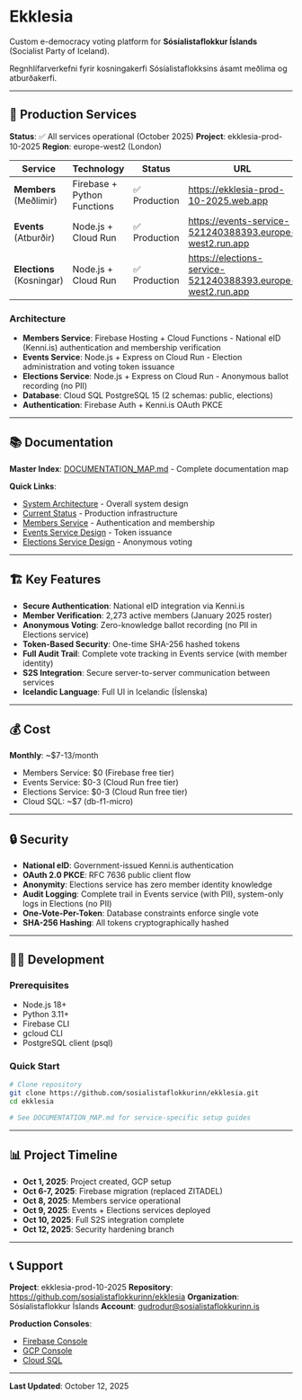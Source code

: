 # Ekklesia

Custom e-democracy voting platform for **Sósíalistaflokkur Íslands** (Socialist Party of Iceland).

Regnhlífarverkefni fyrir kosningakerfi Sósíalistaflokksins ásamt meðlima og atburðakerfi.

---

## 🚀 Production Services

**Status**: ✅ All services operational (October 2025)
**Project**: ekklesia-prod-10-2025
**Region**: europe-west2 (London)

| Service | Technology | Status | URL |
|---------|-----------|--------|-----|
| **Members** (Meðlimir) | Firebase + Python Functions | ✅ Production | https://ekklesia-prod-10-2025.web.app |
| **Events** (Atburðir) | Node.js + Cloud Run | ✅ Production | https://events-service-521240388393.europe-west2.run.app |
| **Elections** (Kosningar) | Node.js + Cloud Run | ✅ Production | https://elections-service-521240388393.europe-west2.run.app |

### Architecture

- **Members Service**: Firebase Hosting + Cloud Functions - National eID (Kenni.is) authentication and membership verification
- **Events Service**: Node.js + Express on Cloud Run - Election administration and voting token issuance
- **Elections Service**: Node.js + Express on Cloud Run - Anonymous ballot recording (no PII)
- **Database**: Cloud SQL PostgreSQL 15 (2 schemas: public, elections)
- **Authentication**: Firebase Auth + Kenni.is OAuth PKCE

---

## 📚 Documentation

**Master Index**: [DOCUMENTATION_MAP.md](DOCUMENTATION_MAP.md) - Complete documentation map

**Quick Links**:
- [System Architecture](docs/SYSTEM_ARCHITECTURE_OVERVIEW.md) - Overall system design
- [Current Status](docs/status/CURRENT_PRODUCTION_STATUS.md) - Production infrastructure
- [Members Service](members/README.md) - Authentication and membership
- [Events Service Design](docs/design/EVENTS_SERVICE_MVP.md) - Token issuance
- [Elections Service Design](docs/design/ELECTIONS_SERVICE_MVP.md) - Anonymous voting

---

## 🏗️ Key Features

- **Secure Authentication**: National eID integration via Kenni.is
- **Member Verification**: 2,273 active members (January 2025 roster)
- **Anonymous Voting**: Zero-knowledge ballot recording (no PII in Elections service)
- **Token-Based Security**: One-time SHA-256 hashed tokens
- **Full Audit Trail**: Complete vote tracking in Events service (with member identity)
- **S2S Integration**: Secure server-to-server communication between services
- **Icelandic Language**: Full UI in Icelandic (Íslenska)

---

## 💰 Cost

**Monthly**: ~$7-13/month
- Members Service: $0 (Firebase free tier)
- Events Service: $0-3 (Cloud Run free tier)
- Elections Service: $0-3 (Cloud Run free tier)
- Cloud SQL: ~$7 (db-f1-micro)

---

## 🔒 Security

- **National eID**: Government-issued Kenni.is authentication
- **OAuth 2.0 PKCE**: RFC 7636 public client flow
- **Anonymity**: Elections service has zero member identity knowledge
- **Audit Logging**: Complete trail in Events service (with PII), system-only logs in Elections (no PII)
- **One-Vote-Per-Token**: Database constraints enforce single vote
- **SHA-256 Hashing**: All tokens cryptographically hashed

---

## 🧑‍💻 Development

### Prerequisites
- Node.js 18+
- Python 3.11+
- Firebase CLI
- gcloud CLI
- PostgreSQL client (psql)

### Quick Start

```bash
# Clone repository
git clone https://github.com/sosialistaflokkurinn/ekklesia.git
cd ekklesia

# See DOCUMENTATION_MAP.md for service-specific setup guides
```

---

## 📊 Project Timeline

- **Oct 1, 2025**: Project created, GCP setup
- **Oct 6-7, 2025**: Firebase migration (replaced ZITADEL)
- **Oct 8, 2025**: Members service operational
- **Oct 9, 2025**: Events + Elections services deployed
- **Oct 10, 2025**: Full S2S integration complete
- **Oct 12, 2025**: Security hardening branch

---

## 📞 Support

**Project**: ekklesia-prod-10-2025
**Repository**: https://github.com/sosialistaflokkurinn/ekklesia
**Organization**: Sósíalistaflokkur Íslands
**Account**: gudrodur@sosialistaflokkurinn.is

**Production Consoles**:
- [Firebase Console](https://console.firebase.google.com/project/ekklesia-prod-10-2025)
- [GCP Console](https://console.cloud.google.com/run?project=ekklesia-prod-10-2025)
- [Cloud SQL](https://console.cloud.google.com/sql/instances?project=ekklesia-prod-10-2025)

---

**Last Updated**: October 12, 2025
